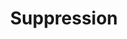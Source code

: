 ---
title: Suppression
description: Suppression
openAPISpec: https://raw.githubusercontent.com/AdobeDocs/journey-optimizer-apis/main/src/swagger-specs/suppression.yaml
--- 
